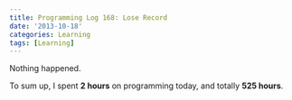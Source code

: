 ```yaml
---
title: Programming Log 168: Lose Record
date: '2013-10-18'
categories: Learning
tags: [Learning]
---
```


Nothing happened.

To sum up, I spent **2 hours** on programming today, and totally **525 hours**.